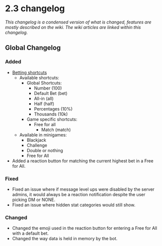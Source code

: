 # 2.3 changelog
*This changelog is a condensed version of what is changed, features are mostly described on the wiki. The wiki articles are linked within this changelog.*

## Global Changelog
### Added
- [Betting shortcuts](https://wiki.skuddbot.xyz/minigames/betting-shortcuts)
  - Available shortcuts:
    - Global Shortcuts:
      - Number (100)
      - Default Bet (bet)
      - All-in (all)
      - Half (half)
      - Percentages (10%)
      - Thousands (10k)
    - Game specific shortcuts:
      - Free for all
        - Match (match)
  - Available in minigames:
    - Blackjack
    - Challenge
    - Double or nothing
    - Free for All
- Added a reaction button for matching the current highest bet in a Free for All.

### Fixed
- Fixed an issue where if message level ups were disabled by the server admins, it would always be a reaction notification despite the user picking DM or NONE.
- Fixed an issue where hidden stat categories would still show.

### Changed
- Changed the emoji used in the reaction button for entering a Free for All with a default bet.
- Changed the way data is held in memory by the bot.